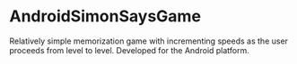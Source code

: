 # AndroidSimonSaysGame
Relatively simple memorization game with incrementing speeds as the user proceeds from level to level. Developed for the Android platform.
